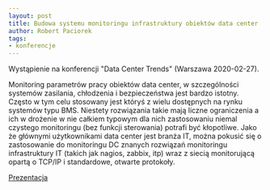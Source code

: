 ```yaml
---
layout: post
title: Budowa systemu monitoringu infrastruktury obiektów data center
author: Robert Paciorek
tags:
- konferencje
---
```


Wystąpienie na konferencji "Data Center Trends" (Warszawa 2020-02-27).

Monitoring parametrów pracy obiektów data center, w szczególności systemów zasilania, chłodzenia i bezpieczeństwa jest bardzo istotny.
Często w tym celu stosowany jest któryś z wielu dostępnych na rynku systemów typu BMS.
Niestety rozwiązania takie mają liczne ograniczenia a ich w drożenie w nie całkiem typowym dla nich zastosowaniu niemal czystego monitoringu (bez funkcji sterowania) potrafi być kłopotliwe.
Jako że głównymi użytkownikami data center jest branża IT, można pokusić się o zastosowanie do monitoringu DC znanych rozwiązań monitoringu infrastruktury IT (takich jak nagios, zabbix, itp) wraz z siecią monitorującą opartą o TCP/IP i standardowe, otwarte protokoły.

[Prezentacja](/files/monitoring_obiektow_data_center-prezentacja.pdf)

